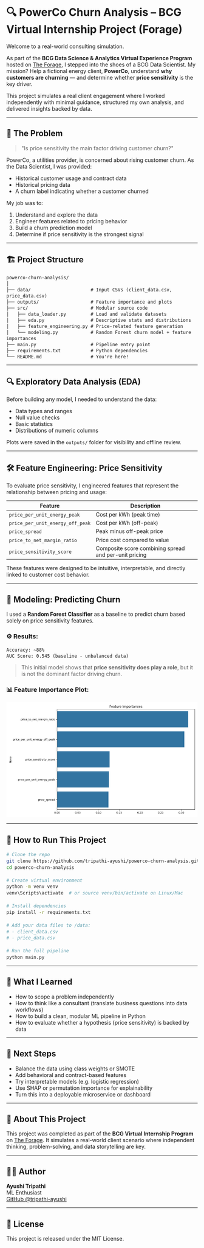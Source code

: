 # 🔍 PowerCo Churn Analysis – BCG Virtual Internship Project (Forage)

Welcome to a real-world consulting simulation.

As part of the **BCG Data Science & Analytics Virtual Experience Program** hosted on [The Forage](https://www.theforage.com/), I stepped into the shoes of a BCG Data Scientist. My mission? Help a fictional energy client, **PowerCo**, understand **why customers are churning** — and determine whether **price sensitivity** is the key driver.

This project simulates a real client engagement where I worked independently with minimal guidance, structured my own analysis, and delivered insights backed by data.

---

## 🧠 The Problem

> "Is price sensitivity the main factor driving customer churn?"

PowerCo, a utilities provider, is concerned about rising customer churn. As the Data Scientist, I was provided:
- Historical customer usage and contract data
- Historical pricing data
- A churn label indicating whether a customer churned

My job was to:
1. Understand and explore the data
2. Engineer features related to pricing behavior
3. Build a churn prediction model
4. Determine if price sensitivity is the strongest signal

---

## 🏗️ Project Structure

```
powerco-churn-analysis/
│
├── data/                      # Input CSVs (client_data.csv, price_data.csv)
├── outputs/                   # Feature importance and plots
├── src/                       # Modular source code
│   ├── data_loader.py         # Load and validate datasets
│   ├── eda.py                 # Descriptive stats and distributions
│   ├── feature_engineering.py # Price-related feature generation
│   └── modeling.py            # Random Forest churn model + feature importances
├── main.py                    # Pipeline entry point
├── requirements.txt           # Python dependencies
└── README.md                  # You're here!
```

---

## 🔍 Exploratory Data Analysis (EDA)

Before building any model, I needed to understand the data:
- Data types and ranges
- Null value checks
- Basic statistics
- Distributions of numeric columns

Plots were saved in the `outputs/` folder for visibility and offline review.

---

## 🛠️ Feature Engineering: Price Sensitivity

To evaluate price sensitivity, I engineered features that represent the relationship between pricing and usage:

| Feature | Description |
|---------|-------------|
| `price_per_unit_energy_peak` | Cost per kWh (peak time) |
| `price_per_unit_energy_off_peak` | Cost per kWh (off-peak) |
| `price_spread` | Peak minus off-peak price |
| `price_to_net_margin_ratio` | Price cost compared to value |
| `price_sensitivity_score` | Composite score combining spread and per-unit pricing |

These features were designed to be intuitive, interpretable, and directly linked to customer cost behavior.

---

## 🤖 Modeling: Predicting Churn

I used a **Random Forest Classifier** as a baseline to predict churn based solely on price sensitivity features.

### ⚙️ Results:
```text
Accuracy: ~88%
AUC Score: 0.545 (baseline - unbalanced data)
```

> This initial model shows that **price sensitivity does play a role**, but it is not the dominant factor driving churn.

### 📊 Feature Importance Plot:
![Feature Importance](outputs/feature_importance.png)

---

## 🚀 How to Run This Project

```bash
# Clone the repo
git clone https://github.com/tripathi-ayushi/powerco-churn-analysis.git
cd powerco-churn-analysis

# Create virtual environment
python -m venv venv
venv\Scripts\activate  # or source venv/bin/activate on Linux/Mac

# Install dependencies
pip install -r requirements.txt

# Add your data files to /data:
# - client_data.csv
# - price_data.csv

# Run the full pipeline
python main.py
```

---

## 📌 What I Learned

- How to scope a problem independently
- How to think like a consultant (translate business questions into data workflows)
- How to build a clean, modular ML pipeline in Python
- How to evaluate whether a hypothesis (price sensitivity) is backed by data

---

## 🧩 Next Steps

- Balance the data using class weights or SMOTE
- Add behavioral and contract-based features
- Try interpretable models (e.g. logistic regression)
- Use SHAP or permutation importance for explainability
- Turn this into a deployable microservice or dashboard

---

## 💼 About This Project

This project was completed as part of the **BCG Virtual Internship Program** on [The Forage](https://www.theforage.com). It simulates a real-world client scenario where independent thinking, problem-solving, and data storytelling are key.

---

## 👩‍💻 Author

**Ayushi Tripathi**  
ML Enthusiast  
[GitHub @tripathi-ayushi](https://github.com/tripathi-ayushi)

---

## 📜 License

This project is released under the MIT License.
